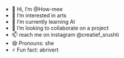 - 👋 Hi, I’m @How-mee
- 👀 I’m interested in arts
- 🌱 I’m currently learning AI
- 💞️ I’m looking to collaborate on a project 
- 📫 reach me on instagram @creatief_srushti
- 😄 Pronouns: she
- ⚡ Fun fact: abrivert

<!---
How-mee/How-mee is a ✨ special ✨ repository because its `README.md` (this file) appears on your GitHub profile.
You can click the Preview link to take a look at your changes.
--->
